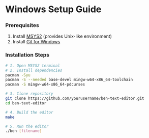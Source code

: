 # Windows Setup Guide

### Prerequisites
1. Install [MSYS2](https://www.msys2.org/) (provides Unix-like environment)
2. Install [Git for Windows](https://git-scm.com/download/win)

### Installation Steps
```bash
# 1. Open MSYS2 terminal
# 2. Install dependencies
pacman -Syu
pacman -S --needed base-devel mingw-w64-x86_64-toolchain
pacman -S mingw-w64-x86_64-pdcurses

# 3. Clone repository
git clone https://github.com/yourusername/ben-text-editor.git
cd ben-text-editor

# 4. Build the editor
make

# 5. Run the editor
./ben [filename]
